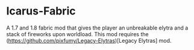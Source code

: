 # Icarus-Fabric
A 1.7 and 1.8 fabric mod that gives the player an unbreakable elytra and a stack of fireworks upon worldload. This mod requires the (https://github.com/pixfumy/Legacy-Elytras)[Legacy Elytras] mod.
